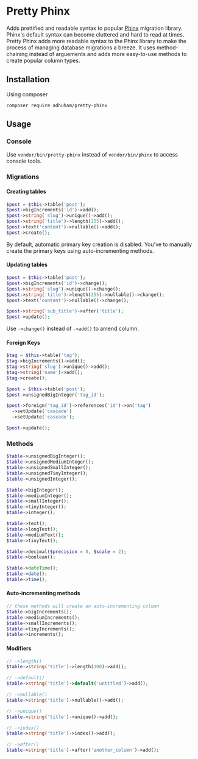 # Pretty Phinx
Adds prettified and readable syntax to popular [Phinx](https://github.com/cakephp/phinx) migration library. Phinx's default syntax can become cluttered and hard to read at times. Pretty Phinx adds more readable syntax to the Phinx library to make the process of managing database migrations a breeze. It uses method-chaining instead of arguements and adds more easy-to-use methods to create popular column types.

## Installation
Using composer
```
composer require adhuham/pretty-phinx
```

## Usage

### Console
Use `vendor/bin/pretty-phinx` instead of `vendor/bin/phinx` to access console tools.

### Migrations

#### Creating tables 
```php
$post = $this->table('post');
$post->bigIncrements('id')->add();
$post->string('slug')->unique()->add();
$post->string('title')->length(255)->add();
$post->text('content')->nullable()->add();
$post->create();
```
By default, automatic primary key creation is disabled. You've to manually create the primary keys using auto-incrementing methods.

#### Updating tables 
```php
$post = $this->table('post');
$post->bigIncrements('id')->change();
$post->string('slug')->unique()->change();
$post->string('title')->length(255)->nullable()->change();
$post->text('content')->nullable()->change();

$post->string('sub_title')->after('title');
$post->update();
```

Use `->change()` instead of `->add()` to amend column.

#### Foreign Keys 
```php
$tag = $this->table('tag');
$tag->bigIncrements()->add();
$tag->string('slug')->unique()->add();
$tag->string('name')->add();
$tag->create();

$post = $this->table('post');
$post->unsignedBigInteger('tag_id');

$post->foreign('tag_id')->references('id')->on('tag')
  ->setUpdate('cascade')
  ->setUpdate('cascade');

$post->update();
```

### Methods

```php
$table->unsignedBigInteger();
$table->unsignedMediumInteger();
$table->unsignedSmallInteger();
$table->unsignedTinyInteger();
$table->unsignedInteger();

$table->bigInteger();
$table->mediumInteger();
$table->smallInteger();
$table->tinyInteger();
$table->integer();

$table->text();
$table->longText();
$table->mediumText();
$table->tinyText();

$table->decimal($precision = 8, $scale = 2);
$table->boolean();

$table->dateTime();
$table->date();
$table->time();
``` 

#### Auto-incrementing methods
```php
// these methods will create an auto-incrementing column
$table->bigIncrements();
$table->mediumIncrements();
$table->smallIncrements();
$table->tinyIncrements();
$table->increments();
```

#### Modifiers
```php
// ->length()
$table->string('title')->length(100)->add();

// ->default()
$table->string('title')->default('untitled')->add();

// ->nullable()
$table->string('title')->nullable()->add();

// ->unique()
$table->string('title')->unique()->add();

// ->index()
$table->string('title')->index()->add();

// ->after()
$table->string('title')->after('another_column')->add();
```

